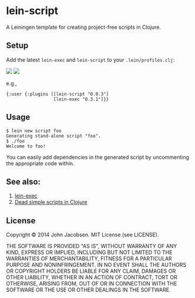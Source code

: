 # lein-script

A Leiningen template for creating project-free scripts in Clojure.

## Setup

Add the latest `lein-exec` and `lein-script` to your
`.lein/profiles.clj`:

<img src="https://clojars.org/lein-exec/latest-version.svg">
<img src="https://clojars.org/lein-script/latest-version.svg">

e.g.,

    {:user {:plugins [[lein-script "0.0.3"]
                      [lein-exec "0.3.1"]}}

## Usage

    $ lein new script foo
    Generating stand-alone script "foo".
    $ ./foo
    Welcome to foo!

You can easily add dependencies in the generated script by uncommenting the appropriate code within.

## See also:

1. [lein-exec](https://github.com/kumarshantanu/lein-exec)
1. [Dead simple scripts in Clojure](http://eigenhombre.com/2014/02/16/dead-simple-one-file-scripts-in-clojure/)

## License

Copyright © 2014 John Jacobsen.  MIT License (see LICENSE).

THE SOFTWARE IS PROVIDED "AS IS", WITHOUT WARRANTY OF ANY KIND, EXPRESS OR
IMPLIED, INCLUDING BUT NOT LIMITED TO THE WARRANTIES OF MERCHANTABILITY,
FITNESS FOR A PARTICULAR PURPOSE AND NONINFRINGEMENT. IN NO EVENT SHALL THE
AUTHORS OR COPYRIGHT HOLDERS BE LIABLE FOR ANY CLAIM, DAMAGES OR OTHER
LIABILITY, WHETHER IN AN ACTION OF CONTRACT, TORT OR OTHERWISE, ARISING FROM,
OUT OF OR IN CONNECTION WITH THE SOFTWARE OR THE USE OR OTHER DEALINGS IN
THE SOFTWARE.
